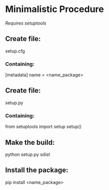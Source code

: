 # Minimalistic Procedure
_Requires setuptools_

## Create file:
setup.cfg

### Containing:
[metadata]
name = <name_package>


## Create file:
setup.py

### Containing:
from setuptools import setup
setup()


## Make the build:
python setup.py sdist

## Install the package:
pip install <name_package>
